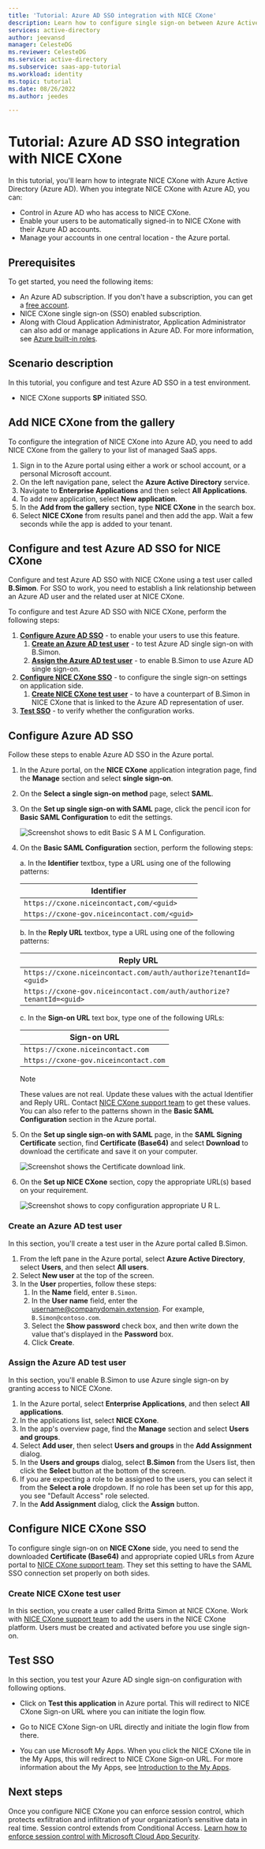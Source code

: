 ```yaml
---
title: 'Tutorial: Azure AD SSO integration with NICE CXone'
description: Learn how to configure single sign-on between Azure Active Directory and NICE CXone.
services: active-directory
author: jeevansd
manager: CelesteDG
ms.reviewer: CelesteDG
ms.service: active-directory
ms.subservice: saas-app-tutorial
ms.workload: identity
ms.topic: tutorial
ms.date: 08/26/2022
ms.author: jeedes

---
```


# Tutorial: Azure AD SSO integration with NICE CXone

In this tutorial, you'll learn how to integrate NICE CXone with Azure Active Directory (Azure AD). When you integrate NICE CXone with Azure AD, you can:

* Control in Azure AD who has access to NICE CXone.
* Enable your users to be automatically signed-in to NICE CXone with their Azure AD accounts.
* Manage your accounts in one central location - the Azure portal.

## Prerequisites

To get started, you need the following items:

* An Azure AD subscription. If you don't have a subscription, you can get a [free account](https://azure.microsoft.com/free/).
* NICE CXone single sign-on (SSO) enabled subscription.
* Along with Cloud Application Administrator, Application Administrator can also add or manage applications in Azure AD.
For more information, see [Azure built-in roles](../roles/permissions-reference.md).

## Scenario description

In this tutorial, you configure and test Azure AD SSO in a test environment.

* NICE CXone supports **SP** initiated SSO.

## Add NICE CXone from the gallery

To configure the integration of NICE CXone into Azure AD, you need to add NICE CXone from the gallery to your list of managed SaaS apps.

1. Sign in to the Azure portal using either a work or school account, or a personal Microsoft account.
1. On the left navigation pane, select the **Azure Active Directory** service.
1. Navigate to **Enterprise Applications** and then select **All Applications**.
1. To add new application, select **New application**.
1. In the **Add from the gallery** section, type **NICE CXone** in the search box.
1. Select **NICE CXone** from results panel and then add the app. Wait a few seconds while the app is added to your tenant.

## Configure and test Azure AD SSO for NICE CXone

Configure and test Azure AD SSO with NICE CXone using a test user called **B.Simon**. For SSO to work, you need to establish a link relationship between an Azure AD user and the related user at NICE CXone.

To configure and test Azure AD SSO with NICE CXone, perform the following steps:

1. **[Configure Azure AD SSO](#configure-azure-ad-sso)** - to enable your users to use this feature.
    1. **[Create an Azure AD test user](#create-an-azure-ad-test-user)** - to test Azure AD single sign-on with B.Simon.
    1. **[Assign the Azure AD test user](#assign-the-azure-ad-test-user)** - to enable B.Simon to use Azure AD single sign-on.
1. **[Configure NICE CXone SSO](#configure-nice-cxone-sso)** - to configure the single sign-on settings on application side.
    1. **[Create NICE CXone test user](#create-nice-cxone-test-user)** - to have a counterpart of B.Simon in NICE CXone that is linked to the Azure AD representation of user.
1. **[Test SSO](#test-sso)** - to verify whether the configuration works.

## Configure Azure AD SSO

Follow these steps to enable Azure AD SSO in the Azure portal.

1. In the Azure portal, on the **NICE CXone** application integration page, find the **Manage** section and select **single sign-on**.
1. On the **Select a single sign-on method** page, select **SAML**.
1. On the **Set up single sign-on with SAML** page, click the pencil icon for **Basic SAML Configuration** to edit the settings.

    ![Screenshot shows to edit Basic S A M L Configuration.](common/edit-urls.png "Basic Configuration")

1. On the **Basic SAML Configuration** section, perform the following steps:

    a. In the **Identifier** textbox, type a URL using one of the following patterns:

    | **Identifier** |
    |----------|
    | `https://cxone.niceincontact,com/<guid>` |
    | `https://cxone-gov.niceincontact.com/<guid>` |

    b. In the **Reply URL** textbox, type a URL using one of the following patterns:
    
    | **Reply URL** |
    |---------|
    | `https://cxone.niceincontact.com/auth/authorize?tenantId=<guid>` |
    | `https://cxone-gov.niceincontact.com/auth/authorize?tenantId=<guid>` |

    c. In the **Sign-on URL** text box, type one of the following URLs:

    | **Sign-on URL** |
    |----------|
    | `https://cxone.niceincontact.com` |
    | `https://cxone-gov.niceincontact.com` |

    > [!Note]
    > These values are not real. Update these values with the actual Identifier and Reply URL. Contact [NICE CXone support team](https://www.nice.com/services/customer-support) to get these values. You can also refer to the patterns shown in the **Basic SAML Configuration** section in the Azure portal.

1. On the **Set up single sign-on with SAML** page, in the **SAML Signing Certificate** section,  find **Certificate (Base64)** and select **Download** to download the certificate and save it on your computer.

    ![Screenshot shows the Certificate download link.](common/certificatebase64.png "Certificate")

1. On the **Set up NICE CXone** section, copy the appropriate URL(s) based on your requirement.

	![Screenshot shows to copy configuration appropriate U R L.](common/copy-configuration-urls.png "Metadata")  

### Create an Azure AD test user

In this section, you'll create a test user in the Azure portal called B.Simon.

1. From the left pane in the Azure portal, select **Azure Active Directory**, select **Users**, and then select **All users**.
1. Select **New user** at the top of the screen.
1. In the **User** properties, follow these steps:
   1. In the **Name** field, enter `B.Simon`.  
   1. In the **User name** field, enter the username@companydomain.extension. For example, `B.Simon@contoso.com`.
   1. Select the **Show password** check box, and then write down the value that's displayed in the **Password** box.
   1. Click **Create**.

### Assign the Azure AD test user

In this section, you'll enable B.Simon to use Azure single sign-on by granting access to NICE CXone.

1. In the Azure portal, select **Enterprise Applications**, and then select **All applications**.
1. In the applications list, select **NICE CXone**.
1. In the app's overview page, find the **Manage** section and select **Users and groups**.
1. Select **Add user**, then select **Users and groups** in the **Add Assignment** dialog.
1. In the **Users and groups** dialog, select **B.Simon** from the Users list, then click the **Select** button at the bottom of the screen.
1. If you are expecting a role to be assigned to the users, you can select it from the **Select a role** dropdown. If no role has been set up for this app, you see "Default Access" role selected.
1. In the **Add Assignment** dialog, click the **Assign** button.

## Configure NICE CXone SSO

To configure single sign-on on **NICE CXone** side, you need to send the downloaded **Certificate (Base64)** and appropriate copied URLs from Azure portal to [NICE CXone support team](https://www.nice.com/services/customer-support). They set this setting to have the SAML SSO connection set properly on both sides.

### Create NICE CXone test user

In this section, you create a user called Britta Simon at NICE CXone. Work with [NICE CXone support team](https://www.nice.com/services/customer-support) to add the users in the NICE CXone platform. Users must be created and activated before you use single sign-on.

## Test SSO 

In this section, you test your Azure AD single sign-on configuration with following options. 

* Click on **Test this application** in Azure portal. This will redirect to NICE CXone Sign-on URL where you can initiate the login flow. 

* Go to NICE CXone Sign-on URL directly and initiate the login flow from there.

* You can use Microsoft My Apps. When you click the NICE CXone tile in the My Apps, this will redirect to NICE CXone Sign-on URL. For more information about the My Apps, see [Introduction to the My Apps](../user-help/my-apps-portal-end-user-access.md).

## Next steps

Once you configure NICE CXone you can enforce session control, which protects exfiltration and infiltration of your organization’s sensitive data in real time. Session control extends from Conditional Access. [Learn how to enforce session control with Microsoft Cloud App Security](/cloud-app-security/proxy-deployment-aad).